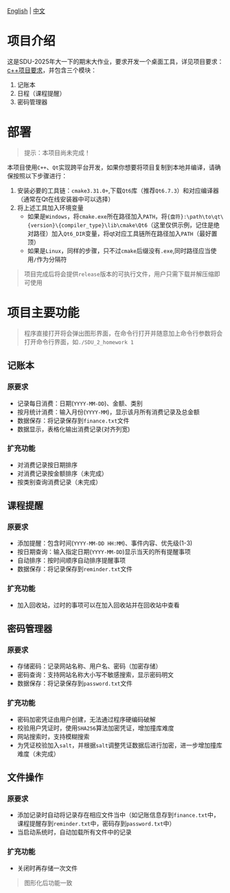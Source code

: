 [English](README_en.md) | [中文](README.md)
# 项目介绍
这是SDU-2025年大一下的期末大作业，要求开发一个桌面工具，详见项目要求：[c++项目要求](https://github.com/YanniYang-PolyU/2025-Cplusplus-Project)，并包含三个模块：
1. 记账本
2. 日程（课程提醒）
3. 密码管理器
# 部署
> 提示：本项目尚未完成！

本项目使用`C++`、`Qt`实现跨平台开发，如果你想要将项目复制到本地并编译，请确保按照以下步骤进行：
1. 安装必要的工具链：`cmake3.31.0+`,下载`Qt6`库（推荐`Qt6.7.3`）和对应编译器（通常在Qt在线安装器中可以选择）
2. 将上述工具加入环境变量
   - 如果是`Windows`，将`cmake.exe`所在路径加入`PATH`，将`{盘符}:\path\to\qt\{version}\{compiler_type}\lib\cmake\Qt6`（这里仅供示例，记住是绝对路径）加入`Qt6_DIR`变量，将qt对应工具链所在路径加入`PATH`（最好置顶）
   - 如果是`Linux`，同样的步骤，只不过`cmake`后缀没有`.exe`,同时路径应当使用`/`作为分隔符
> 项目完成后将会提供`release`版本的可执行文件，用户只需下载并解压缩即可使用

# 项目主要功能
> 程序直接打开将会弹出图形界面，在命令行打开并随意加上命令行参数将会打开命令行界面，如`./SDU_2_homework 1`

## 记账本
### 原要求
- 记录每日消费：日期(`YYYY-MM-DD`)、金额、类别
- 按月统计消费：输入月份(`YYYY-MM`)，显示该月所有消费记录及总金额
- 数据保存：将记录保存到`finance.txt`文件
- 数据显示，表格化输出消费记录(对齐列宽)
### 扩充功能
- 对消费记录按日期排序
- 对消费记录按金额排序（未完成）
- 按类别查询消费记录（未完成）
## 课程提醒
### 原要求
- 添加提醒：包含时间(`YYYY-MM-DD HH:MM`)、事件内容、优先级(1-3)
- 按日期查询：输入指定日期(`YYYY-MM-DD`)显示当天的所有提醒事项
- 自动排序：按时间顺序自动排序提醒事项
- 数据保存：将记录保存到`reminder.txt`文件
### 扩充功能
- 加入回收站，过时的事项可以在加入回收站并在回收站中查看
## 密码管理器
### 原要求
- 存储密码：记录网站名称、用户名、密码（加密存储）
- 密码查询：支持网站名称大小写不敏感搜索，显示密码明文
- 数据保存：将记录保存到`password.txt`文件
### 扩充功能
- 密码加密凭证由用户创建，无法通过程序硬编码破解
- 校验用户凭证时，使用`SHA256`算法加密凭证，增加撞库难度
- 网站搜索时，支持模糊搜索
- 为凭证校验加入`salt`，并根据`salt`调整凭证数据后进行加密，进一步增加撞库难度（未完成）
## 文件操作
### 原要求
- 添加记录时自动将记录存在相应文件当中（如记账信息存到`finance.txt`中，课程提醒存到`reminder.txt`中，密码存到`password.txt`中）
- 当启动系统时，自动加载所有文件中的记录
### 扩充功能
- 关闭时再存储一次文件
> 图形化后功能一致
